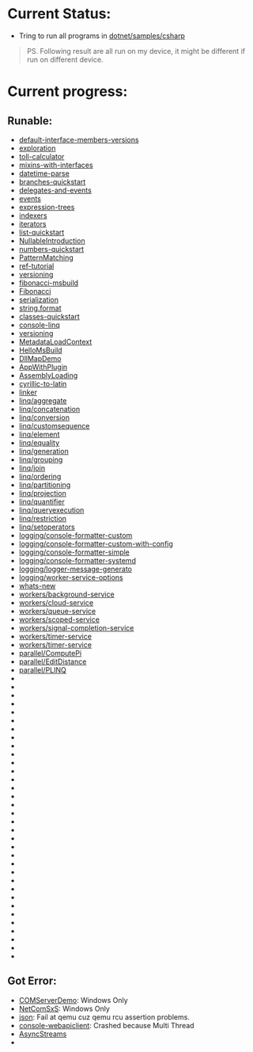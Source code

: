 # Current Status:
 - Tring to run all programs in [dotnet/samples/csharp](https://github.com/dotnet/samples/tree/main/csharp)

> PS. Following result are all run on my device, it might be different if run on different device.

# Current progress:
 
## Runable:
 - [default-interface-members-versions](https://github.com/dotnet/samples/tree/main/csharp/tutorials/default-interface-members-versions)
 - [exploration](https://github.com/dotnet/samples/tree/main/csharp/tutorials/exploration)
 - [toll-calculator](https://github.com/dotnet/samples/tree/main/csharp/tutorials/patterns/finished/toll-calculator)
 - [mixins-with-interfaces](https://github.com/dotnet/samples/tree/main/csharp/tutorials/mixins-with-interfaces/)
 - [datetime-parse](https://github.com/dotnet/samples/tree/main/csharp/api/datetime.parse/)
 - [branches-quickstart](https://github.com/dotnet/samples/tree/main/csharp/branches-quickstart)
 - [delegates-and-events](https://github.com/dotnet/samples/tree/main/csharp/delegates-and-events)
 - [events](https://github.com/dotnet/samples/tree/main/csharp/events)
 - [expression-trees](https://github.com/dotnet/samples/tree/main/csharp/expression-trees)
 - [indexers](https://github.com/dotnet/samples/tree/main/csharp/indexers)
 - [iterators](https://github.com/dotnet/samples/tree/main/csharp/iterators)
 - [list-quickstart](https://github.com/dotnet/samples/tree/main/csharp/list-quickstart)
 - [NullableIntroduction](https://github.com/dotnet/samples/tree/main/csharp/NullableIntroduction)
 - [numbers-quickstart](https://github.com/dotnet/samples/tree/main/csharp/numbers-quickstart)
 - [PatternMatching](https://github.com/dotnet/samples/tree/main/csharp/PatternMatching)
 - [ref-tutorial](https://github.com/dotnet/samples/tree/main/csharp/ref-tutorial)
 - [versioning](https://github.com/dotnet/samples/tree/main/csharp/versioning)
 - [fibonacci-msbuild](https://github.com/dotnet/samples/tree/main/core/console-apps/fibonacci-msbuild)
 - [Fibonacci](https://github.com/dotnet/samples/tree/main/core/console-apps/FibonacciBetterMsBuild)
 - [serialization](https://github.com/dotnet/samples/tree/main/csharp/serialization)
 - [string.format](https://github.com/dotnet/samples/tree/main/csharp/api/string.format)
 - [classes-quickstart](https://github.com/dotnet/samples/tree/main/csharp/classes-quickstart)
 - [console-linq](https://github.com/dotnet/samples/tree/main/csharp/getting-started)
 - [versioning](https://github.com/dotnet/samples/tree/main/csharp/versioning)
 - [MetadataLoadContext](https://github.com/dotnet/samples/tree/main/core/assembly/MetadataLoadContext/)
 - [HelloMsBuild](https://github.com/dotnet/samples/tree/main/core/console-apps/HelloMsBuild/)
 - [DllMapDemo](https://github.com/dotnet/samples/tree/main/core/extensions/DllMapDemo)
 - [AppWithPlugin](https://github.com/dotnet/samples/tree/main/core/extensions/AppWithPlugin/)
 - [AssemblyLoading](https://github.com/dotnet/samples/tree/main/core/extensions/AssemblyLoading)
 - [cyrillic-to-latin](https://github.com/dotnet/samples/tree/main/core/encoding/cyrillic-to-latin)
 - [linker](https://github.com/dotnet/samples/tree/main/core/linker/)
 - [linq/aggregate](https://github.com/dotnet/samples/tree/main/core/linq/csharp/aggregate)
 - [linq/concatenation](https://github.com/dotnet/samples/tree/main/core/linq/csharp/concatenation/)
 - [linq/conversion](https://github.com/dotnet/samples/tree/main/core/linq/csharp/conversion/)
 - [linq/customsequence](https://github.com/dotnet/samples/tree/main/core/linq/csharp/customsequence/)
 - [linq/element](https://github.com/dotnet/samples/tree/main/core/linq/csharp/element/)
 - [linq/equality](https://github.com/dotnet/samples/tree/main/core/linq/csharp/equality/)
 - [linq/generation](https://github.com/dotnet/samples/tree/main/core/linq/csharp/generation/)
 - [linq/grouping](https://github.com/dotnet/samples/tree/main/core/linq/csharp/grouping/)
 - [linq/join](https://github.com/dotnet/samples/tree/main/core/linq/csharp/join/)
 - [linq/ordering](https://github.com/dotnet/samples/tree/main/core/linq/csharp/ordering/)
 - [linq/partitioning](https://github.com/dotnet/samples/tree/main/core/linq/csharp/partitioning/)
 - [linq/projection](https://github.com/dotnet/samples/tree/main/core/linq/csharp/projection/)
 - [linq/quantifier](https://github.com/dotnet/samples/tree/main/core/linq/csharp/quantifier/)
 - [linq/queryexecution](https://github.com/dotnet/samples/tree/main/core/linq/csharp/queryexecution/)
 - [linq/restriction](https://github.com/dotnet/samples/tree/main/core/linq/csharp/restriction/)
 - [linq/setoperators](https://github.com/dotnet/samples/tree/main/core/linq/csharp/setoperators/)
 - [logging/console-formatter-custom](https://github.com/dotnet/samples/tree/main/core/logging/console-formatter-custom/)
 - [logging/console-formatter-custom-with-config](https://github.com/dotnet/samples/tree/main/core/logging/console-formatter-custom-config/)
 - [logging/console-formatter-simple](https://github.com/dotnet/samples/tree/main/core/logging/console-formatter-simple/)
 - [logging/console-formatter-systemd](https://github.com/dotnet/samples/tree/main/core/logging/console-formatter-systemd/)
 - [logging/logger-message-generato](https://github.com/dotnet/samples/tree/main/core/logging/logger-message-generato/)
 - [logging/worker-service-options](https://github.com/dotnet/samples/tree/main/core/logging/worker-service-options/)
 - [whats-new](https://github.com/dotnet/samples/tree/main/core/whats-new/)
 - [workers/background-service](https://github.com/dotnet/samples/tree/main/core/workers/background-service/)
 - [workers/cloud-service](https://github.com/dotnet/samples/tree/main/core/workers/cloud-service/)
 - [workers/queue-service](https://github.com/dotnet/samples/tree/main/core/workers/queue-service/)
 - [workers/scoped-service](https://github.com/dotnet/samples/tree/main/core/workers/scoped-service/)
 - [workers/signal-completion-service](https://github.com/dotnet/samples/tree/main/core/workers/signal-completion-service/)
 - [workers/timer-service](https://github.com/dotnet/samples/tree/main/core/workers/timer-service/)
 - [workers/timer-service](https://github.com/dotnet/samples/tree/main/core/workers/timer-service/)
 - [parallel/ComputePi](https://github.com/dotnet/samples/tree/main/csharp/parallel/ComputePi/)
 - [parallel/EditDistance](https://github.com/dotnet/samples/tree/main/csharp/parallel/EditDistance/)
 - [parallel/PLINQ](https://github.com/dotnet/samples/tree/main/csharp/parallel/PLINQ/)
 - [](https://github.com/dotnet/samples/tree/main/csharp/)
 - [](https://github.com/dotnet/samples/tree/main/csharp/)
 - [](https://github.com/dotnet/samples/tree/main/csharp/)
 - [](https://github.com/dotnet/samples/tree/main/csharp/)
 - [](https://github.com/dotnet/samples/tree/main/csharp/)
 - [](https://github.com/dotnet/samples/tree/main/csharp/)
 - [](https://github.com/dotnet/samples/tree/main/csharp/)
 - [](https://github.com/dotnet/samples/tree/main/csharp/)
 - [](https://github.com/dotnet/samples/tree/main/csharp/)
 - [](https://github.com/dotnet/samples/tree/main/csharp/)
 - [](https://github.com/dotnet/samples/tree/main/csharp/)
 - [](https://github.com/dotnet/samples/tree/main/csharp/)
 - [](https://github.com/dotnet/samples/tree/main/csharp/)
 - [](https://github.com/dotnet/samples/tree/main/csharp/)
 - [](https://github.com/dotnet/samples/tree/main/csharp/)
 - [](https://github.com/dotnet/samples/tree/main/csharp/)
 - [](https://github.com/dotnet/samples/tree/main/csharp/)
 - [](https://github.com/dotnet/samples/tree/main/csharp/)
 - [](https://github.com/dotnet/samples/tree/main/csharp/)
 - [](https://github.com/dotnet/samples/tree/main/csharp/)
 - [](https://github.com/dotnet/samples/tree/main/csharp/)
 - [](https://github.com/dotnet/samples/tree/main/csharp/)
 - [](https://github.com/dotnet/samples/tree/main/csharp/)
 - [](https://github.com/dotnet/samples/tree/main/csharp/)
 - [](https://github.com/dotnet/samples/tree/main/csharp/)
 - [](https://github.com/dotnet/samples/tree/main/csharp/)
 - [](https://github.com/dotnet/samples/tree/main/csharp/)
 - [](https://github.com/dotnet/samples/tree/main/csharp/)
 - [](https://github.com/dotnet/samples/tree/main/csharp/)
 - [](https://github.com/dotnet/samples/tree/main/csharp/)
 - [](https://github.com/dotnet/samples/tree/main/csharp/)
 - [](https://github.com/dotnet/samples/tree/main/csharp/)
 - [](https://github.com/dotnet/samples/tree/main/csharp/)
 - [](https://github.com/dotnet/samples/tree/main/csharp/)

 

## Got Error:
 - [COMServerDemo](https://github.com/dotnet/samples/tree/main/core/extensions/COMServerDemo): Windows Only
 - [NetComSxS](https://github.com/dotnet/samples/tree/main/core/extensions/NetComSxS): Windows Only
 - [json](https://github.com/dotnet/samples/tree/main/core/json): Fail at qemu cuz qemu rcu assertion problems.
 - [console-webapiclient](https://github.com/dotnet/samples/tree/main/csharp/getting-started/console-webapiclient): Crashed because Multi Thread
 - [AsyncStreams](https://github.com/dotnet/samples/tree/main/csharp/tutorials/AsyncStreams)
 - 